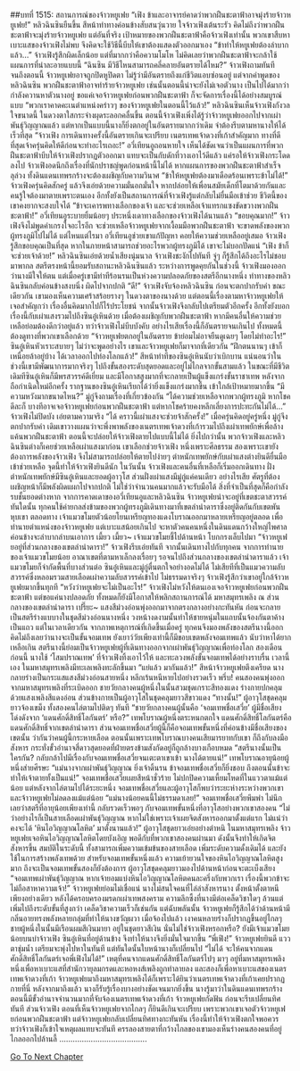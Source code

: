 ##บทที่ 1515: สถานการณ์ของจ้าวหยูเฟย
“เฟิง ข้าและอาจารย์คาดว่าพวกฝืนชะตาฟ้าอาจมุ่งร้ายจ้าวหยูเฟย!”
หลิวฉินซินยืนขึ้น สีหน้าท่าทางค่อนข้างสับสนวุ่นวาย
ใจจ้าวเฟิงเต้นระรัว คิดไม่ถึงว่าพวกฝืนชะตาฟ้าจะมุ่งร้ายจ้าวหยูเฟย
แต่อันที่จริง เป้าหมายของพวกฝืนชะตาฟ้าคือจ้าวเฟิงเท่านั้น พวกเขาสืบหาเบาะแสของจ้าวเฟิงไม่พบ จึงคิดจะใช้วิธีนี้บีบให้เขาต้องแสดงตัวออกมาเอง
“ข้าทำให้หยูเฟยต้องลำบากแล้ว…”
จ้าวเฟิงรู้สึกผิดเล็กน้อย แต่ที่มากกว่าคือความโมโห ไม่คิดเลยว่าพวกฝืนชะตาฟ้าจะกล้าใช้แผนการที่น่าละอายแบบนี้
“ฉินซิน มีวิธีไหนสามารถคลี่คลายอันตรายได้ไหม?”
จ้าวเฟิงถามทันที
จนถึงตอนนี้ จ้าวหยูเฟยอาจถูกปิดหูปิดตา ไม่รู้ว่ามีอันตรายถึงแก่ชีวิตแอบซ่อนอยู่
แต่จากคำพูดของหลิวฉินซิน พวกฝืนชะตาฟ้าอาจทำร้ายจ้าวหยูเฟย เช่นนั้นตอนนี้น่าจะยังไม่เจอตัวนาง เป็นไปได้มากว่ากำลังควานหาตัวนางอยู่
ขอแค่เจอจ้าวหยูเฟยก่อนพวกฝืนชะตาฟ้า ก็จะจัดการเรื่องนี้ได้อย่างสมบูรณ์แบบ
“พวกเราคาดคะเนตำแหน่งคร่าวๆ ของจ้าวหยูเฟยในตอนนี้ไว้แล้ว!”
หลิวฉินซินเห็นจ้าวเฟิงกังวลใจขนาดนี้ ในดวงตาใสกระจ่างผุดระลอกคลื่นขึ้น
ตอนนี้จ้าวเฟิงเพิ่งได้รู้ว่าจ้าวหยูเฟยออกไปจากเผ่าพันธุ์วิญญาณแล้ว แต่หากเป็นแบบนี้นางก็ยิ่งตกอยู่ในอันตรายมากกว่าเดิม จำต้องรีบตามหานางให้ได้เร็วที่สุด
“จ้าวเฟิง การเดินทางครั้งนี้อันตรายเกินจะเปรียบ เนตรเทพเจ้าดวงที่เก้าสำคัญมาก ทางที่ดีที่สุดเจ้าครุ่นคิดให้ดีก่อนจะทำอะไรเถอะ!”
อวี่เทียนอูถอนหายใจ
เห็นได้ชัดเจนว่าเป็นแผนการที่พวกฝืนชะตาฟ้าบีบให้จ้าวเฟิงปรากฏตัวออกมา
แทบจะเป็นกับดักที่วางเอาไว้ดีแล้ว แค่รอให้จ้าวเฟิงกระโดดลงไป
จ้าวเฟิงอดนึกถึงเรื่องที่นักปราชญ์พูดก่อนหน้านี้ไม่ได้ หากแผนการของพวกฝืนชะตาฟ้าสำเร็จลุล่วง ทั้งดินแดนเทพรกร้างจะต้องเผชิญกับความวินาศ
“ข้าให้หยูเฟยต้องมาเดือดร้อนเพราะข้าไม่ได้!”
จ้าวเฟิงครุ่นคิดสักครู่ แล้วจึงเอ่ยด้วยความมั่นอกมั่นใจ
หากปล่อยให้เพื่อนสมัยเด็กที่โตมาด้วยกันและคนรู้ใจต้องมาตายเพราะตนเอง อีกทั้งยังเป็นสถานการณ์ที่จ้าวเฟิงรู้แต่กลับไม่ยื่นมือเข้าช่วย ชีวิตนี้ของเขาคงยากจะสงบใจได้
“ข้าจะเคารพทางเลือกของเจ้า และจะช่วยเหลือเจ้าแทรกแซงขัดขวางพวกฝืนชะตาฟ้า!”
อวี่เทียนอูระบายยิ้มน้อยๆ ประหนึ่งเดาทางเลือกของจ้าวเฟิงได้นานแล้ว
“ขอบคุณมาก!”
จ้าวเฟิงจึงไม่พูดคำเกรงใจอะไรอีก
จะช่วยเหลือจ้าวหยูเฟยจากเงื้อมมือพวกฝืนชะตาฟ้า จะขาดพลังของพวกผู้ทรงภูมิไปไม่ได้
แต่ไหนแต่ไรมา อวี่เทียนอูช่วยเขาแก้ปัญหา คอยให้ความช่วยเหลืออยู่เสมอ จ้าวเฟิงรู้สึกขอบคุณเป็นที่สุด หากในภายหน้าสามารถช่วยอะไรพวกผู้ทรงภูมิได้ เขาจะไม่บอกปัดแน่
“เฟิง ข้าก็จะช่วยเจ้าด้วย!”
หลิวฉินซินเอ่ยด้วยน้ำเสียงนุ่มนวล
จ้าวเฟิงชะงักไปทันที จู่ๆ ก็รู้สึกได้ถึงอะไรไม่ชอบมาพากล
สตรีตรงหน้านี้ยอมรับสถานะหลิวฉินซินแล้ว ระหว่างการพูดคุยกันในช่วงนี้ จ้าวเฟิงมองออกว่านางมีใจให้ตน
แต่เมื่อครู่เขามีท่าทีร้อนรนเป็นห่วงความปลอดภัยของสตรีอีกนางหนึ่ง
ท่าทางของหลิวฉินซินกลับค่อนข้างสงบนิ่ง ผิดไปจากปกติ
“ดี!”
จ้าวเฟิงจับจ้องหลิวฉินซิน ก่อนจะตกปากรับคำ
ขณะเดียวกัน เขามองเห็นความเศร้าสร้อยรางๆ ในดวงตาของนางด้วย
แต่ตอนนี้เรื่องตามหาจ้าวหยูเฟยให้เจอสำคัญกว่า เรื่องอื่นคิดมากไปก็ไร้ประโยชน์
จากนั้นจ้าวเฟิงจึงกลับไปเตรียมตัวอีกครั้ง อีกทั้งยังบอกเรื่องนี้กับเผ่าแสงรวมไปถึงซินอู๋เหินด้วย
เมื่อต้องเผชิญกับพวกฝืนชะตาฟ้า หากมีคนอื่นให้ความช่วยเหลือย่อมต้องดีกว่าอยู่แล้ว
ทว่าจ้าวเฟิงไม่บีบบังคับ อย่างไรเสียเรื่องนี้ก็อันตรายจนเกินไป ทั้งหมดนี้ต้องดูทางที่พวกเขาเลือกด้วย
“จ้าวหยูเฟยตกอยู่ในอันตราย ข้าย่อมไม่อาจยืนดูเฉยๆ โดยไม่ทำอะไร!”
ซินอู๋เหินหัวเราะสบายๆ
ไม่ว่าจะพูดอย่างไร เขาและจ้าวหยูเฟยก็มาจากที่เดียวกัน
“ฝึกตนนานๆ เข้าก็เหนื่อยล้าอยู่บ้าง ได้เวลาออกไปท่องโลกแล้ว!”
สีหน้าท่าทีของซินอู๋เหินนับว่าเบิกบาน
แน่นอนว่าในช่วงนี้เขามีพัฒนาการมากจริงๆ ไปถึงขั้นสองระดับสุดยอดและอยู่ไม่ไกลจากขั้นสามแล้ว
ในขณะที่มีชีวิต เดิมทีซินอู๋เหินก็มีพรสวรรค์ดีเยี่ยม และมีโอกาสสูงมากที่จะกลายเป็นผู้แข็งแกร่งขั้นราชาเทพ
หลังจากถือกำเนิดใหม่อีกครั้ง รากฐานของซินอู๋เหินเรียกได้ว่ายิ่งแข็งแกร่งมากขึ้น เข้าใกล้เป้าหมายมากขึ้น
“มีความหวังมากขนาดไหน?”
มู่กู่จึงถามเรื่องที่เกี่ยวข้องกัน
“ได้ความช่วยเหลือจากพวกผู้ทรงภูมิ หากโชคดีละก็ บางทีอาจเจอจ้าวหยูเฟยก่อนพวกฝืนชะตาฟ้า แต่หากโชคร้ายคงหลีกเลี่ยงการปะทะกันไม่ได้…”
จ้าวเฟิงไม่ปิดบัง เอ่ยตามความจริง
“ได้ คราวนี้เผ่าแสงจะช่วยจ้าสักครั้ง!”
เมื่อครุ่นคิดอยู่ครู่หนึ่ง มู่กู่จึงตกปากรับคำ
เดิมเขาวางแผนว่าจะพึ่งพาพลังของเนตรเทพเจ้าดวงที่เก้ารวมไปถึงเผ่าเทพยักษ์เพื่อล้างแค้นพวกฝืนชะตาฟ้า
ตอนนี้จะปล่อยให้จ้าวเฟิงตายไปแบบนี้ไม่ได้ ยิ่งไปกว่านั้น พวกจ้าวเฟิงและหลิวฉินซินต่างก็เคยช่วยเหลือเผ่าแสงมาก่อน
เขาเลือกช่วยจ้าวเฟิง หนึ่งเพราะศีลธรรม สองเพราะเขายังต้องการพลังของจ้าวเฟิง จึงไม่สามารถปล่อยให้ตายไปง่ายๆ
ตำหนักเทพยักษ์กับเผ่าแสงต่างยินดียื่นมือเข้าช่วยเหลือ จุดนี้ทำให้จ้าวเฟิงยินดีนัก
ในวันนั้น จ้าวเฟิงและคนอื่นที่เหลือก็เริ่มออกเดินทาง
ฝั่งตำหนักเทพยักษ์มีซินอู๋เหินและยอดผู้อาวุโส ส่วนฝั่งเผ่าแสงมีมู่กู่แค่คนเดียว
อย่างไรเสีย ศัตรูที่ต้องเผชิญหน้าก็มีพลังผิดแผกไปจากปกติ ไม่ใช่ว่าจำนวนคนมากแล้วจะรับมือได้ สิ่งที่จำเป็นที่สุดก็คือกำลังรบชั้นยอดต่างหาก
จากการคาดเดาของอวี่เทียนอูและหลิวฉินซิน จ้าวหยูเฟยน่าจะอยู่ที่เขตชะตาสวรรค์
ทันใดนั้น ทุกคนใช้ค่ายกลส่งข้ามของพวกผู้ทรงภูมิเดินทางมาที่เขตลำนำดาราซึ่งอยู่ติดกันกับเขตพันหุบเขา
ตลอดทาง เจ้าแมวขโมยตัวน้อยโยนเหรียญทองแดงโบราณออกมาหลายเหรียญอยู่ตลอด เพื่อทำนายตำแหน่งของจ้าวหยูเฟย
แต่เบาะแสน้อยเกินไป จะหาตัวคนคนหนึ่งในดินแดนกว้างใหญ่ไพศาล ค่อนข้างจะลำบากลำบนเอาการ
เมี้ยว เมี้ยว~
เจ้าแมวขโมยชี้ไปด้านหน้า โบกกรงเล็บไปมา
“จ้าวหยูเฟยอยู่ที่ส่วนกลางของเขตลำนำดารา!”
จ้าวเฟิงรีบเอ่ยทันที จากนั้นเดินทางไปกับทุกคน
จากการทำนายของเจ้าแมวขโมยน้อย อาณาเขตที่ตามหาเล็กลงเรื่อยๆ
รอจนไปถึงส่วนกลางของเขตลำนำดาราแล้ว เจ้าแมวขโมยก็จำกัดพื้นที่บางส่วนต่อ
ซินอู๋เหินและมู่กู่ตื่นตกใจอย่างอดไม่ได้ ไม่เสียทีที่เป็นแมวความลับสวรรค์ซึ่งหลอมรวมสายเลือดเผ่าความลับสวรรค์เข้าไป ไม่ธรรมดาจริงๆ
จ้าวเฟิงรู้สึกว่าเขาอยู่ใกล้จ้าวหยูเฟยมากขึ้นทุกที
“หวังว่าหยูเฟยจะไม่เป็นอะไร!”
จ้าวเฟิงไม่หวังให้ตนเองเจอจ้าวหยูเฟยก่อนพวกฝืนชะตาฟ้า แต่ขอแค่นางปลอดภัย ทั้งหมดก็ยังมีโอกาสให้พลิกสถานการณ์ได้
มหาสมุทรเพลิง ณ ส่วนกลางของเขตลำนำดารา
เปรี๊ยะ~
แสงสีม่วงอ่อนพุ่งออกมาจากตรงกลางอย่างกะทันหัน ก่อนจะกลายเป็นสตรีร่างแบบางในชุดสีม่วงอ่อนนางหนึ่ง
วงหน้างดงามนั้นทำให้ชายหนุ่มในแถบนั้นจ้องกันตาค้างเป็นแถว
แต่ในเวลาเดียวกัน จากภาพเหตุการณ์ที่เกิดขึ้นเมื่อครู่ ทุกคนจึงมองพลังของสตรีนางนี้ออก คิดไม่ถึงเลยว่านางจะเป็นขั้นจอมเทพ
ยังเยาว์วัยเพียงเท่านี้ก็มีขอบเขตพลังจอมเทพแล้ว นับว่าหาได้ยากเหลือเกิน
สตรีนางนี้ย่อมเป็นจ้าวหยูเฟยผู้ที่เดินทางออกจากเผ่าพันธุ์วิญญาณเพื่อท่องโลก
สองเดือนก่อนนี้ นางใช้ ‘โสมปราณเทพ’ ที่จ้าวเฟิงทิ้งเอาไว้ให้ และทะลวงพลังขั้นจอมเทพได้อย่างราบรื่น
เวลานี้เอง ในมหาสมุทรเพลิงมีทะเลเพลิงทะลักขึ้นมา
“แย่แล้ว มากันแล้ว!”
สีหน้าจ้าวหยูเฟยตึงเครียด นางกลายร่างเป็นกระแสแสงสีม่วงอ่อนสายหนึ่ง หลีกเร้นหนีหายไปอย่างรวดเร็ว
พรึ่บ!
คนสองคนพุ่งออกจากมหาสมุทรเพลิงที่ระเบิดออก
ชายวัยกลางคนผู้หนึ่งในนั้นสวมชุดเกราะสีทองแดง ร่างกายปกคลุมด้วยแสงเพลิงสีแดงอ่อน ส่วนข้างกายเป็นผู้อาวุโสในชุดคลุมยาวสีขาวแดง
“ทางนั้น!”
ผู้อาวุโสชุดคลุมยาวจ้องเขม็ง
ทั้งสองคนไล่ตามไปติดๆ ทันที
“ชายวัยกลางคนผู้นั้นคือ ‘จอมเทพชื่อเสวี่ย’ ผู้มีชื่อเสียงโด่งดังจาก ‘แดนศักดิ์สิทธิ์โลกันตร์’ หรือ?”
เทพโบราณผู้หนึ่งตระหนกตกใจ
แดนศักดิ์สิทธิ์โลกันตร์คือแดนศักดิ์สิทธิ์จากเขตลำนำดารา
ส่วนจอมเทพชื่อเสวี่ยผู้นี้ก็คือจอมเทพขั้นหนึ่งที่ค่อนข้างมีชื่อเสียงของเขตนั้น
ว่ากันว่าคนผู้นี้กระหายเลือด ตอนนั้นเพราะเทพโบราณบางคนเสียมารยาทกับเขา ก็ถึงกับลงมือสังหาร กระทั่งขั้วอำนาจสี่ดาวสุดยอดที่ฝ่ายตรงข้ามสังกัดอยู่ก็ถูกล้างบางเกือบหมด
“สตรีนางนั้นเป็นใครกัน? กลับกล้าไปมีเรื่องกับจอมเทพชื่อเสวี่ยจนเตะตาเขาเข้า นางได้ตายแน่!”
เทพโบราณอายุน้อยผู้หนึ่งส่ายศีรษะ
“แม่นางจากเผ่าพันธุ์วิญญาณ ยิ่งเจ้าดิ้นรน ข้าจอมเทพชื่อเสวี่ยก็ยิ่งชอบ ถึงตอนนั้นข้าจะทำให้เจ้าตายทั้งเป็นแน่!”
จอมเทพชื่อเสวี่ยเผยสีหน้าชั่วร้าย ไม่ปกปิดความเหี้ยมโหดที่ในแววตาแม้แต่น้อย
แต่หลังจากไล่ตามไปได้ระยะหนึ่ง จอมเทพชื่อเสวี่ยและผู้อาวุโสก็พบว่าระยะห่างระหว่างพวกเขาและจ้าวหยูเฟยไม่ลดลงแม้แต่น้อย
“แม่นางน้อยคนนี้ไม่ธรรมดาเลย!”
จอมเทพชื่อเสวี่ยพึมพำ
ไม่นึกเลยว่าสตรีที่อายุน้อยเพียงเท่านี้ กลับรวดเร็วพอๆ กับจอมเทพขั้นหนึ่งที่อาวุโสอย่างพวกเขาสองคน
“ไม่ว่าอย่างไรก็เป็นสายเลือดเผ่าพันธุ์วิญญาณ หากไม่ใช่เพราะเจ้าเผยจิตสังหารออกมาตั้งแต่แรก ไม่แน่ว่าคงจะได้ ‘หินไอวิญญาณโลหิต’ มาตั้งนานแล้ว!”
ผู้อาวุโสชุดยาวเอ่ยอย่างตำหนิ
ในมหาสมุทรเพลิง จ้าวหยูเฟยเจอหินไอวิญญาณโลหิตโดยบังเอิญ พอดีกับที่พวกเขาสองคนผ่านมา ดังนั้นจึงทำให้เกิดจิตสังหารขึ้น
สมบัติในระดับนี้ ทั้งสามารถเพิ่มความเข้มข้นของสายเลือด เพิ่มระดับความดั้งเดิมได้ และยังใช้ในการสร้างพลังเทพด้วย
สำหรับจอมเทพขั้นหนึ่งแล้ว ความเย้ายวนใจของหินไอวิญญาณโลหิตสูงมาก ถึงจะเป็นจอมเทพขั้นสองก็ยังต้องการ
ผู้อาวุโสชุดคลุมยาวมองไปด้านหน้าก่อนจะตะเบ็งเสียง “จอมเทพเผ่าพันธุ์วิญญาณ หากเจ้ายอมแบ่งหินไอวิญญาณโลหิตคนละครึ่งกับพวกเรา เรื่องนี้พวกข้าจะไม่ถือสาหาความเจ้า!”
จ้าวหยูเฟยย่อมไม่เชื่อแน่ นางไม่สนใจคนที่ไล่ล่าสังหารนาง ตั้งหน้าตั้งตาหนีเพียงอย่างเดียว
หลังได้ครอบครองมรดกเผ่าเทพสงคราม ความลึกซึ้งที่นางมีต่อเคล็ดวิชาใดๆ ล้วนแต่เพิ่มไปถึงระดับขั้นที่สูงกว่า เคล็ดวิชาความเร็วก็เช่นกัน
แต่ฉับพลันนั้น จ้าวหยูเฟยก็รู้สึกได้ว่าด้านหน้ามีกลิ่นอายทรงพลังหลายกลุ่มที่ทำให้นางขวัญผวา
เมื่อจ้องไปแล้ว เงาคนหลายร่างก็ปรากฏขึ้นอยู่ไกลๆ ชายผู้หนึ่งในนั้นมีเรือนผมสีเงินมายา อยู่ในชุดยาวสีเงิน นั่นไม่ใช่จ้าวเฟิงหรอกหรือ?
ยังมีเจ้าแมวขโมยน้อยบนบ่าจ้าวเฟิง ซินอู๋เหินที่อยู่ด้านข้าง จึงทำให้นางจึงยิ่งมั่นใจมากขึ้น
“พี่เฟิง!”
จ้าวหยูเฟยยินดี แววตาชุ่มน้ำ เตรียมจะพุ่งไปหาในทันที
แต่ทันใดนั้นใบหน้านางก็เปลี่ยนไป “ไม่ได้ จะให้คนจากแดนศักดิ์สิทธิ์โลกันตร์เจอพี่เฟิงไม่ได้!”
เหตุที่คนจากแดนศักดิ์สิทธิ์โลกันตร์ไปๆ มาๆ อยู่ที่มหาสมุทรเพลิง หนึ่งเพื่อหาเบาะแสที่สำนักวายุลมกรดและหอหงส์เพลิงถูกทำลายลง และสองก็เพื่อหาเบาะแสของเนตรเทพเจ้าดวงที่เก้า
จ้าวหยูเฟยมาถึงมหาสมุทรเพลิงได้ก็เพราะได้ยินว่าเนตรเทพเจ้าดวงที่เก้าเคยปรากฏกายที่นี่
หลังจากมาถึงแล้ว นางก็รับรู้เรื่องบางอย่างชัดเจนมากยิ่งขึ้น นางรู้มาว่าในดินแดนเทพรกร้างตอนนี้มีขั้วอำนาจจำนวนมากที่จับจ้องเนตรเทพเจ้าดวงที่เก้า
จ้าวหยูเฟยกัดฟัน ก่อนจะรีบเปลี่ยนทิศทันที
ส่วนจ้าวเฟิง ตอนที่เห็นจ้าวหยูเฟยจากไกลๆ ก็ยินดีเกินจะเปรียบ เพราะพวกเขาเจอตัวจ้าวหยูเฟยก่อนพวกฝืนชะตาฟ้า
แต่จ้าวหยูเฟยกลับเปลี่ยนทิศทางกะทันหัน เรื่องนี้ทำให้จ้าวเฟิงตกใจพอควร
ทว่าจ้าวเฟิงก็เข้าใจเหตุผลแทบจะทันที ครรลองสายตาที่กว้างไกลของเขามองเห็นร่างคนสองคนที่อยู่ไกลออกไปล้านลี้
.......................................


[Go To Next Chapter]( ./372.md)
